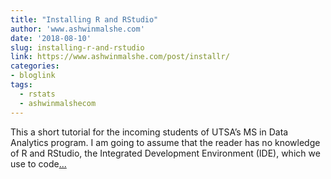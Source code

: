```yaml
---
title: "Installing R and RStudio"
author: 'www.ashwinmalshe.com'
date: '2018-08-10'
slug: installing-r-and-rstudio
link: https://www.ashwinmalshe.com/post/installr/
categories:
- bloglink
tags:
  - rstats
  - ashwinmalshecom
---
```


This a short tutorial for the incoming students of UTSA’s MS in Data Analytics program. I am going to assume that the reader has no knowledge of R and RStudio, the Integrated Development Environment (IDE), which we use to code[... <i class="fas fa-external-link-alt"></i>](https://www.ashwinmalshe.com/post/installr/)

